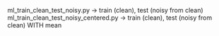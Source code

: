 ml_train_clean_test_noisy.py -> train (clean), test (noisy from clean)<br>
ml_train_clean_test_noisy_centered.py -> train (clean), test (noisy from clean) WITH mean
